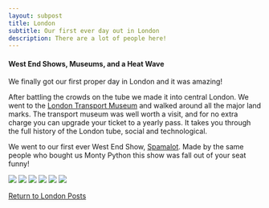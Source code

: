 ```yaml
---
layout: subpost
title: London
subtitle: Our first ever day out in London
description: There are a lot of people here!
---
```


<h4>West End Shows, Museums, and a Heat Wave</h4>

We finally got our first proper day in London and it was amazing!

After battling the crowds on the tube we made it into central London. We went to the <a target="_blank" href="https://www.ltmuseum.co.uk/">London Transport Museum</a> and walked around all the major land marks.
The transport museum was well worth a visit, and for no extra charge you can upgrade your ticket to a yearly pass. It takes you through the full history of the London tube, social and technological. 

We went to our first ever West End Show, <a target="_blank" href="http://www.atgtickets.com/shows/spamalot/playhouse-theatre/">Spamalot</a>. Made by the same people who bought us Monty Python this show was fall out of your seat funny!

<img src="https://adventuresofthetravellingtwins.com/Photos/2013-09-03-London/P1010205.JPG" class="image1">
<img src="https://adventuresofthetravellingtwins.com/Photos/2013-09-03-London/IMG_3982.JPG" class="image1">
<img src="https://adventuresofthetravellingtwins.com/Photos/2013-09-03-London/IMG_3966.JPG" class="image1">
<img src="https://adventuresofthetravellingtwins.com/Photos/2013-09-03-London/IMG_3970.JPG" class="image1">
<img src="https://adventuresofthetravellingtwins.com/Photos/2013-09-03-London/IMG_3978.JPG" class="image1">
<img src="https://adventuresofthetravellingtwins.com/Photos/2013-09-03-London/P1010217.JPG" class="image1">

<a href="https://adventuresofthetravellingtwins.com/2013/09/03/London/">Return to London Posts</a>
